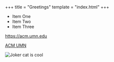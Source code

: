 +++
title = "Greetings" 
template = "index.html" 
+++

- Item One
- Item Two
- Item Three

<https://acm.umn.edu>

[ACM UMN](https://acm.umn.edu)

![Joker cat is cool](images/jokercat.jpg)
